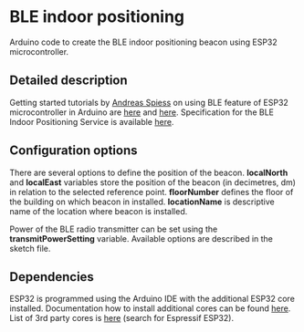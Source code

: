 # BLE indoor positioning
Arduino code to create the BLE indoor positioning beacon using ESP32 microcontroller.

## Detailed description
Getting started tutorials by [Andreas Spiess](https://www.youtube.com/channel/UCu7_D0o48KbfhpEohoP7YSQ) on using BLE feature of ESP32 microcontroller in Arduino are [here](https://www.youtube.com/watch?app=desktop&v=2mePPqiocUE) and [here](https://www.youtube.com/watch?app=desktop&v=osneajf7Xkg). Specification for the BLE Indoor Positioning Service is available [here](https://www.bluetooth.com/specifications/specs/indoor-positioning-service-1-0/).

## Configuration options
There are several options to define the position of the beacon. **localNorth** and **localEast** variables store the position of the beacon (in decimetres, dm) in relation to the selected reference point. **floorNumber** defines the floor of the building on which beacon in installed. **locationName** is descriptive name of the location where beacon is installed. 

Power of the BLE radio transmitter can be set using the **transmitPowerSetting** variable. Available options are described in the sketch file.

## Dependencies
ESP32 is programmed using the Arduino IDE with the additional ESP32 core installed. Documentation how to install additional cores can be found [here](https://docs.arduino.cc/learn/starting-guide/cores/). List of 3rd party cores is [here](https://github.com/arduino/Arduino/wiki/Unofficial-list-of-3rd-party-boards-support-urls) (search for Espressif ESP32).

